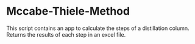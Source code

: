 # Mccabe-Thiele-Method
This script contains an app to calculate the steps of a distillation column. Returns the results of each step in an excel file.
